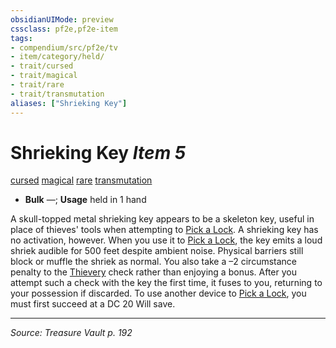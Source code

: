 ```yaml
---
obsidianUIMode: preview
cssclass: pf2e,pf2e-item
tags:
- compendium/src/pf2e/tv
- item/category/held/
- trait/cursed
- trait/magical
- trait/rare
- trait/transmutation
aliases: ["Shrieking Key"]
---
```

# Shrieking Key *Item 5*  
[cursed](cursed-gmg.md "Cursed Item Trait")  [magical](magical.md "Magical Item Trait")  [rare](rare.md "Rare Rarity Trait")  [transmutation](transmutation.md "Transmutation School Trait")  

- **Bulk** —; **Usage** held in 1 hand

A skull-topped metal shrieking key appears to be a skeleton key, useful in place of thieves' tools when attempting to [Pick a Lock](pick-a-lock.md). A shrieking key has no activation, however. When you use it to [Pick a Lock](pick-a-lock.md), the key emits a loud shriek audible for 500 feet despite ambient noise. Physical barriers still block or muffle the shriek as normal. You also take a –2 circumstance penalty to the [Thievery](skills.md#Thievery) check rather than enjoying a bonus. After you attempt such a check with the key the first time, it fuses to you, returning to your possession if discarded. To use another device to [Pick a Lock](pick-a-lock.md), you must first succeed at a DC 20 Will save.


---
*Source: Treasure Vault p. 192*